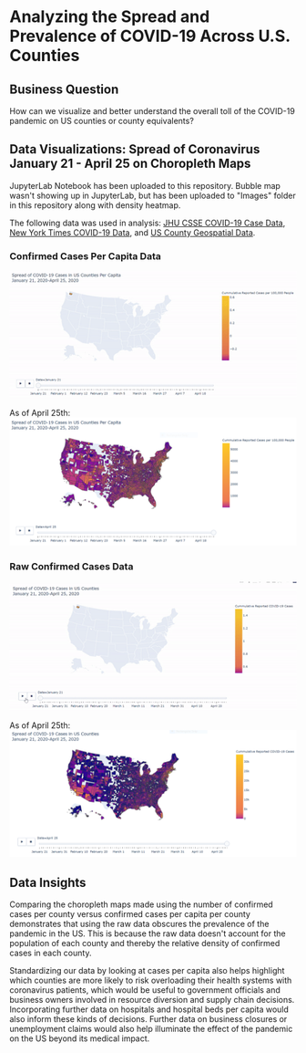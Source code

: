 # Analyzing the Spread and Prevalence of COVID-19 Across U.S. Counties

## Business Question
How can we visualize and better understand the overall toll of the COVID-19 pandemic on US counties or county equivalents?

## Data Visualizations: Spread of Coronavirus January 21 - April 25 on Choropleth Maps
JupyterLab Notebook has been uploaded to this repository. Bubble map wasn't showing up in JupyterLab, but has been uploaded to "Images" folder in this repository along with density heatmap.

The following data was used in analysis: [JHU CSSE COVID-19 Case Data](), [New York Times COVID-19 Data](), and [US County Geospatial Data]().

### Confirmed Cases Per Capita Data
![](Images/covid19_cases_us_county.gif)

As of April 25th:
![](Images/covid19_cases_us_county.PNG)

### Raw Confirmed Cases Data
![](Images/covid19_cases_us_county_rawdata.gif)

As of April 25th:
![](Images/covid19_cases_us_county_rawdata.PNG)

## Data Insights
Comparing the choropleth maps made using the number of confirmed cases per county versus confirmed cases per capita per county demonstrates that using the raw data obscures the prevalence of the pandemic in the US. This is because the raw data doesn't account for the population of each county and thereby the relative density of confirmed cases in each county.

Standardizing our data by looking at cases per capita also helps highlight which counties are more likely to risk overloading their health systems with coronavirus patients, which would be useful to government officials and business owners involved in resource diversion and supply chain decisions. Incorporating further data on hospitals and hospital beds per capita would also inform these kinds of decisions. Further data on business closures or unemployment claims would also help illuminate the effect of the pandemic on the US beyond its medical impact.
